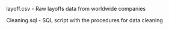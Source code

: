 layoff.csv - Raw layoffs data from worldwide companies

Cleaning.sql - SQL script with the procedures for data cleaning
